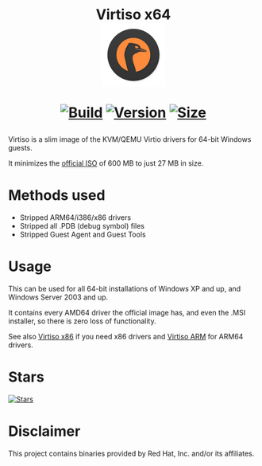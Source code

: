 <h1 align="center">Virtiso x64<br />
<div align="center">
<a href="https://github.com/qemus/virtiso"><img src="https://github.com/qemus/virtiso/raw/master/.github/logo.png" title="Logo" style="max-width:100%;" width="128" /></a>
</div>
<div align="center">
  
  [![Build](https://github.com/qemus/virtiso/actions/workflows/build.yml/badge.svg)](https://github.com/qemus/virtiso/)
  [![Version](https://img.shields.io/github/v/tag/qemus/virtiso?label=version&sort=semver&color=066da5)](https://github.com/qemus/virtiso/releases)
  [![Size](https://img.shields.io/badge/size-25.9_MB-steelblue?style=flat&color=066da5)](https://github.com/qemus/virtiso/releases)
  
</div></h1>

Virtiso is a slim image of the KVM/QEMU Virtio drivers for 64-bit Windows guests.

It minimizes the [official ISO](https://fedorapeople.org/groups/virt/virtio-win/direct-downloads/latest-virtio/) of 600 MB to just 27 MB in size.

# Methods used

  - Stripped ARM64/i386/x86 drivers
  - Stripped all .PDB (debug symbol) files
  - Stripped Guest Agent and Guest Tools

# Usage

  This can be used for all 64-bit installations of Windows XP and up, and Windows Server 2003 and up.
  
  It contains every AMD64 driver the official image has, and even the .MSI installer, so there is zero loss of functionality.

  See also [Virtiso x86](https://github.com/qemus/virtiso-x86/) if you need x86 drivers and [Virtiso ARM](https://github.com/qemus/virtiso-arm/) for ARM64 drivers.

# Stars
[![Stars](https://starchart.cc/qemus/virtiso.svg?variant=adaptive)](https://starchart.cc/qemus/virtiso)

# Disclaimer

  This project contains binaries provided by Red Hat, Inc. and/or its affiliates.
